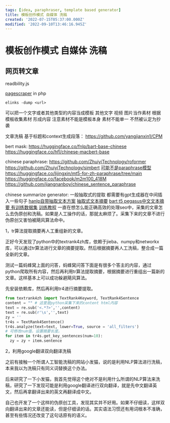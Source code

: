 ```yaml
---
tags: [idea, paraphraser, template based generator]
title: 模板创作模式 自媒体 洗稿
created: '2022-07-15T05:37:00.000Z'
modified: '2022-09-10T13:46:16.945Z'
---
```


# 模板创作模式 自媒体 洗稿

## 网页转文章

readbility.js

[pagescraper](https://github.com/Nixes/PageScraper) in php

`elinks -dump <url>`

可以把一个文字或者其他类型的内容当成模板 其他文字 视频 图片当作素材 根据模板收集素材 形成内容 注意素材不能是模板本身 素材不能单一 不然被认定为抄袭

文章洗稿 基于标题和context生成段落：
https://github.com/yangjianxin1/CPM

bert mask:
https://huggingface.co/fnlp/bart-base-chinese
https://huggingface.co/hfl/chinese-macbert-base

chinese paraphrase:
https://github.com/ZhuiyiTechnology/roformer
https://github.com/ZhuiyiTechnology/simbert
[可能不是paraphrase模型](https://github.com/ZhuiyiTechnology/WoBERT)
https://huggingface.co/lijingxin/mt5-for-zh-paraphrase/tree/main
https://huggingface.co/facebook/m2m100_418M
https://github.com/jiangnanboy/chinese_sentence_paraphrase

chinese summarize generator:
一般抽取式的提取 都需要有gpt生成器在中间插入一些句子
[hanlp自带抽取文本方案](https://blog.csdn.net/Thefreelittle/article/details/121342813)
[抽取式文本摘要](https://www.bbsmax.com/A/pRdB0nQGJn/)
[bart t5 pegasus中文文本摘要 有训练数据集](https://github.com/downw/summrization) [训练教程](https://blog.csdn.net/weixin_43718786/article/details/119741580)
一直在想怎么能正确高效的处理seo中，采集的文章怎么去伪原创和洗稿。如果是人工操作的话，那就太麻烦了。采集下来的文章不进行伪原创又害怕被飓风算法命中。

1，tr算法提取摘要再人工重组新的文章。

正好今天发现了python中的textrank4zh库，依赖于jieba、numpy和networkx库，可以通过tr算法进行文章的摘要提取。然后根据摘要再人工洗稿，整合成一篇全新的文章。

测试一篇蚂蜂窝上面的问答，蚂蜂窝问答下面是有很多个答主的内容，通过python爬取所有内容，然后再利用tr算法提取摘要，根据摘要进行重组出一篇新的文章。这样基本上可以成功躲避飓风算法。

先安装依赖库，然后再利用tr4进行摘要提取。

```python
from textrank4zh import TextRank4Keyword, TextRank4Sentence
content = "" # 这里是python采集下来的content html内容
text = re.sub('<.*?>','',content)
text = re.sub(r'\s','',text)
zy = ''
tr4s = TextRank4Sentence()
tr4s.analyze(text=text, lower=True, source = 'all_filters')
# 可修改num值，设置摘要长度。
for item in tr4s.get_key_sentences(num=10): 
  zy = zy + item.sentence
```

2，利用google翻译双向翻译洗稿

之前有接触一个所谓人工智能洗稿的网站小发猫，说的是利用NLP算法进行洗稿，本来我以为洗稿只有同义词替换这个办法。

后来研究了一下小发猫，我首先觉得这个绝对不是利用什么所谓的NLP算法来洗稿，研究了一下发现可能是利用google翻译进行双向翻译，就是先中文翻译英文，然后再拿翻译出来的英文再翻译成中文。

自己也开发了一个这样的伪原创工具，发现其实并不好用。如果不仔细读，这样双向翻译出来的文章还能读，但是仔细读的话。其实语法习惯还有用词根本不准确，甚至有些情况还改变了这句话原有的语义。
